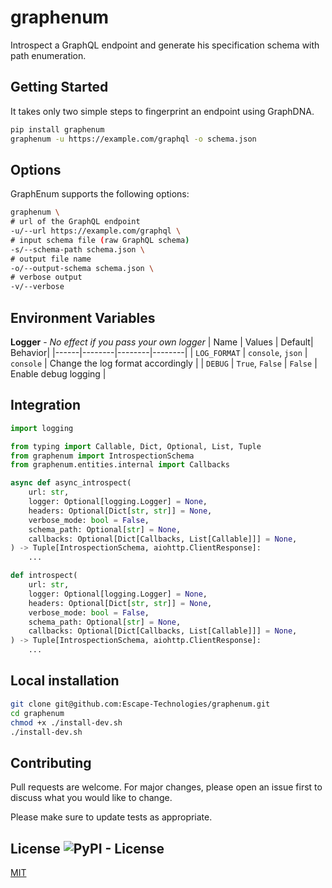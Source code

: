 # graphenum

Introspect a GraphQL endpoint and generate his specification schema with path enumeration.

## Getting Started

It takes only two simple steps to fingerprint an endpoint using GraphDNA.

```bash
pip install graphenum
graphenum -u https://example.com/graphql -o schema.json
```

## Options

GraphEnum supports the following options:

```bash
graphenum \
# url of the GraphQL endpoint
-u/--url https://example.com/graphql \
# input schema file (raw GraphQL schema)
-s/--schema-path schema.json \
# output file name
-o/--output-schema schema.json \
# verbose output
-v/--verbose
```

## Environment Variables

**Logger** - *No effect if you pass your own logger*
| Name | Values  | Default| Behavior|
|------|--------|--------|--------|
| `LOG_FORMAT` | `console`, `json` | `console` | Change the log format accordingly |
| `DEBUG` | `True`, `False` | `False` | Enable debug logging |

## Integration

```python
import logging

from typing import Callable, Dict, Optional, List, Tuple
from graphenum import IntrospectionSchema
from graphenum.entities.internal import Callbacks

async def async_introspect(
    url: str,
    logger: Optional[logging.Logger] = None,
    headers: Optional[Dict[str, str]] = None,
    verbose_mode: bool = False,
    schema_path: Optional[str] = None,
    callbacks: Optional[Dict[Callbacks, List[Callable]]] = None,
) -> Tuple[IntrospectionSchema, aiohttp.ClientResponse]:
    ...

def introspect(
    url: str,
    logger: Optional[logging.Logger] = None,
    headers: Optional[Dict[str, str]] = None,
    verbose_mode: bool = False,
    schema_path: Optional[str] = None,
    callbacks: Optional[Dict[Callbacks, List[Callable]]] = None,
) -> Tuple[IntrospectionSchema, aiohttp.ClientResponse]:
    ...
```

## Local installation

```bash
git clone git@github.com:Escape-Technologies/graphenum.git
cd graphenum
chmod +x ./install-dev.sh
./install-dev.sh
```

## Contributing

Pull requests are welcome. For major changes, please open an issue first to discuss what you would like to change.

Please make sure to update tests as appropriate.

## License ![PyPI - License](https://img.shields.io/pypi/l/GraphDNA)

[MIT](https://choosealicense.com/licenses/mit/)